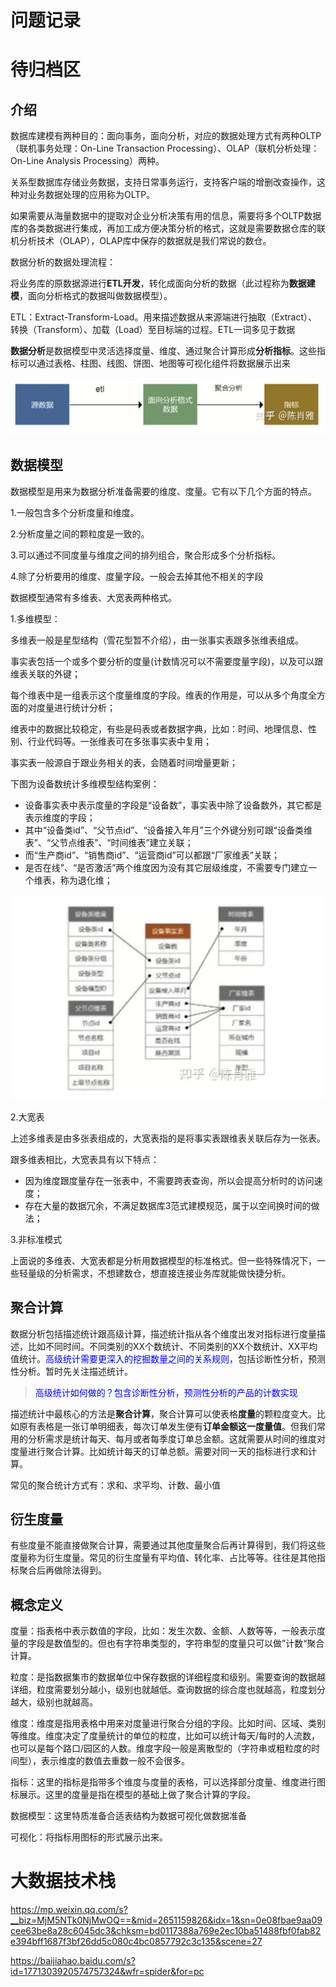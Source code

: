 # 问题记录



# 待归档区



## 介绍

数据库建模有两种目的：面向事务，面向分析，对应的数据处理方式有两种OLTP（联机事务处理：On-Line Transaction Processing）、OLAP（联机分析处理：On-Line Analysis Processing）两种。

关系型数据库存储业务数据，支持日常事务运行，支持客户端的增删改查操作，这种对业务数据处理的应用称为OLTP。

如果需要从海量数据中的提取对企业分析决策有用的信息，需要将多个OLTP数据库的各类数据进行集成，再加工成方便决策分析的格式，这就是需要数据仓库的联机分析技术（OLAP），OLAP库中保存的数据就是我们常说的数仓。

数据分析的数据处理流程：

将业务库的原数据源进行**ETL开发**，转化成面向分析的数据（此过程称为**数据建模**，面向分析格式的数据叫做数据模型）。

ETL：Extract-Transform-Load。用来描述数据从来源端进行抽取（Extract）、转换（Transform）、加载（Load）至目标端的过程。ETL一词多见于数据

**数据分析**是数据模型中灵活选择度量、维度、通过聚合计算形成**分析指标**。这些指标可以通过表格、柱图、线图、饼图、地图等可视化组件将数据展示出来

![image-20230922142423138](assets/C6-DataAnalysis.assets/image-20230922142423138.png)

## 数据模型

数据模型是用来为数据分析准备需要的维度、度量。它有以下几个方面的特点。

1.一般包含多个分析度量和维度。

2.分析度量之间的颗粒度是一致的。

3.可以通过不同度量与维度之间的排列组合，聚合形成多个分析指标。

4.除了分析要用的维度、度量字段。一般会去掉其他不相关的字段

数据模型通常有多维表、大宽表两种格式。

1.多维模型：

多维表一般是星型结构（雪花型暂不介绍），由一张事实表跟多张维表组成。

事实表包括一个或多个要分析的度量(计数情况可以不需要度量字段)，以及可以跟维表关联的外键；

每个维表中是一组表示这个度量维度的字段。维表的作用是，可以从多个角度全方面的对度量进行统计分析；

维表中的数据比较稳定，有些是码表或者数据字典，比如：时间、地理信息、性别、行业代码等。一张维表可在多张事实表中复用；

事实表一般源自于跟业务相关的表，会随着时间增量更新；

下图为设备数统计多维模型结构案例：

- 设备事实表中表示度量的字段是“设备数”，事实表中除了设备数外，其它都是表示维度的字段；
- 其中“设备类id”、“父节点id”、“设备接入年月”三个外键分别可跟“设备类维表”、“父节点维表”、“时间维表”建立关联； 
- 而“生产商id”、“销售商id”、“运营商id”可以都跟“厂家维表”关联；
- 是否在线”、“是否激活”两个维度因为没有其它层级维度，不需要专门建立一个维表，称为退化维；

![image-20230922144831838](assets/C6-DataAnalysis.assets/image-20230922144831838.png)

2.大宽表

上述多维表是由多张表组成的，大宽表指的是将事实表跟维表关联后存为一张表。

跟多维表相比，大宽表具有以下特点：

- 因为维度跟度量存在一张表中，不需要跨表查询，所以会提高分析时的访问速度；
- 存在大量的数据冗余，不满足数据库3范式建模规范，属于以空间换时间的做法；

3.非标准模式

上面说的多维表、大宽表都是分析用数据模型的标准格式。但一些特殊情况下，一些轻量级的分析需求，不想建数仓，想直接连接业务库就能做快捷分析。

## 聚合计算

数据分析包括描述统计跟高级计算，描述统计指从各个维度出发对指标进行度量描述，比如不同时间。不同类别的XX个数统计、不同类别的XX个数统计、XX平均值统计。<font color='blue'>高级统计需要更深入的挖掘数量之间的关系规则</font>，包括诊断性分析，预测性分析。暂时先关注描述统计。

> <font color='blue'>高级统计如何做的？</font><font color='blue'>包含诊断性分析，预测性分析的产品的计数实现</font>

描述统计中最核心的方法是**聚合计算**，聚合计算可以使表格**度量**的颗粒度变大。比如原有表格是一张订单明细表，每次订单发生便有**订单金额这一度量值**。但我们常用的分析需求是统计每天、每月或者每季度订单总金额。这就需要从时间的维度对度量进行聚合计算。比如统计每天的订单总额。需要对同一天的指标进行求和计算。

常见的聚合统计方式有：求和、求平均、计数、最小值

## 衍生度量

有些度量不能直接做聚合计算，需要通过其他度量聚合后再计算得到，我们将这些度量称为衍生度量。常见的衍生度量有平均值、转化率、占比等等。往往是其他指标聚合后再做除法得到。

## 概念定义

度量：指表格中表示数值的字段，比如：发生次数、金额、人数等等，一般表示度量的字段是数值型的。但也有字符串类型的，字符串型的度量只可以做”计数“聚合计算。

粒度：是指数据集市的数据单位中保存数据的详细程度和级别。需要查询的数据越详细，粒度需要划分越小，级别也就越低。查询数据的综合度也就越高，粒度划分越大，级别也就越高。

维度：维度是指用表格中用来对度量进行聚合分组的字段。比如时间、区域、类别等维度。维度决定了度量统计的单位的粒度，比如可以统计每天/每时的人流数，也可以是每个路口/园区的人数。维度字段一般是离散型的（字符串或粗粒度的时间型），表示维度的数值去重数一般不会很多。

指标：这里的指标是指带多个维度与度量的表格，可以选择部分度量、维度进行图标展示。这里的度量是指在模型的基础上做了聚合计算的字段。

数据模型：这里特质准备合适表结构为数据可视化做数据准备

可视化：将指标用图标的形式展示出来。









# 大数据技术栈

https://mp.weixin.qq.com/s?__biz=MjM5NTk0NjMwOQ==&mid=2651159826&idx=1&sn=0e08fbae9aa09cee63be8a28c6045dc3&chksm=bd0117388a769e2ec10ba51488fbf0fab82e394bff1687f3bf26dd5c080c4bc0857792c3c135&scene=27

https://baijiahao.baidu.com/s?id=1771303920574757324&wfr=spider&for=pc

